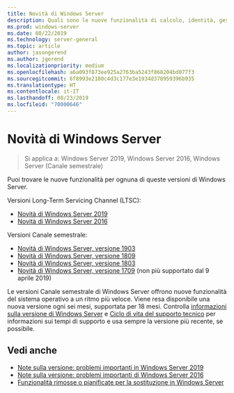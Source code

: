```yaml
---
title: Novità di Windows Server
description: Quali sono le nuove funzionalità di calcolo, identità, gestione, automazione, rete, sicurezza e archiviazione.
ms.prod: windows-server
ms.date: 08/22/2019
ms.technology: server-general
ms.topic: article
author: jasongerend
ms.author: jgerend
ms.localizationpriority: medium
ms.openlocfilehash: a6a093f873ee925a2763ba5243f868204bd077f3
ms.sourcegitcommit: 6f8993e2180c4d3c177e3e1934d378959396b935
ms.translationtype: HT
ms.contentlocale: it-IT
ms.lasthandoff: 08/23/2019
ms.locfileid: "70000646"
---
```

# <a name="whats-new-in-windows-server"></a>Novità di Windows Server

> Si applica a: Windows Server 2019, Windows Server 2016, Windows Server (Canale semestrale)

Puoi trovare le nuove funzionalità per ognuna di queste versioni di Windows Server.  

Versioni Long-Term Servicing Channel (LTSC):

- [Novità di Windows Server 2019](../get-started-19/whats-new-19.md)
- [Novità di Windows Server 2016](whats-new-in-windows-server-2016.md)

Versioni Canale semestrale:

- [Novità di Windows Server, versione 1903](../get-started-19/whats-new-in-windows-server-1903.md)
- [Novità di Windows Server, versione 1809](whats-new-in-windows-server-1809.md)
- [Novità di Windows Server, versione 1803](whats-new-in-windows-server-1803.md)
- [Novità di Windows Server, versione 1709](whats-new-in-windows-server-1709.md) (non più supportato dal 9 aprile 2019)

Le versioni Canale semestrale di Windows Server offrono nuove funzionalità del sistema operativo a un ritmo più veloce. Viene resa disponibile una nuova versione ogni sei mesi, supportata per 18 mesi. Controlla [informazioni sulla versione di Windows Server](windows-server-release-info.md) e [Ciclo di vita del supporto tecnico](https://support.microsoft.com/lifecycle) per informazioni sui tempi di supporto e usa sempre la versione più recente, se possibile.

## <a name="see-also"></a>Vedi anche

- [Note sulla versione: problemi importanti in Windows Server 2019](../get-started-19/rel-notes-19.md)
- [Note sulla versione: problemi importanti di Windows Server 2016](Windows-Server-2016-GA-Release-Notes.md)
- [Funzionalità rimosse o pianificate per la sostituzione in Windows Server](../get-started-19/removed-features.md)